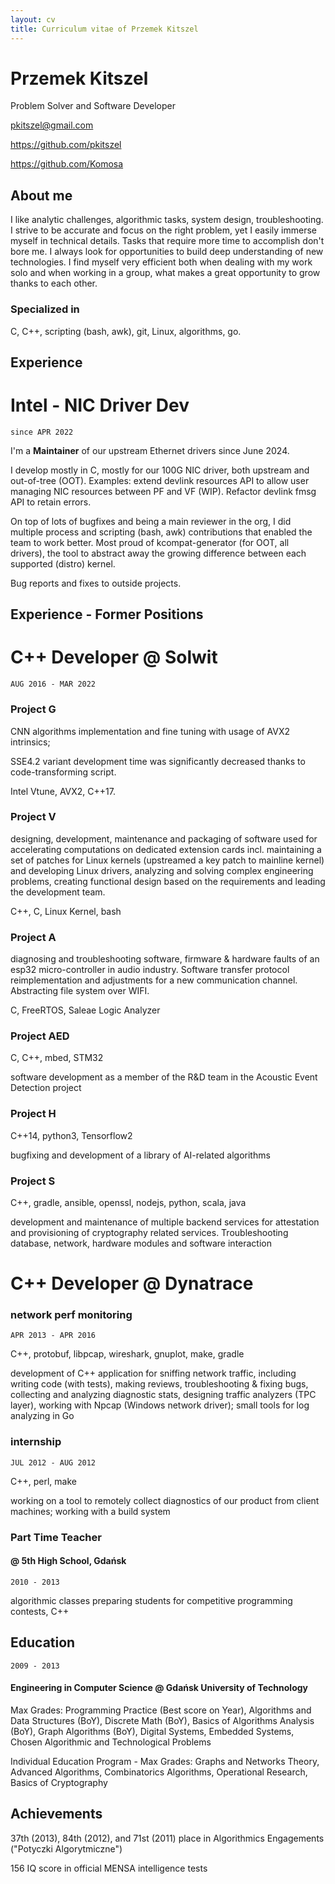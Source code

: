 ```yaml
---
layout: cv
title: Curriculum vitae of Przemek Kitszel
---
```

# Przemek Kitszel
Problem Solver and Software Developer

<div id="webaddress">
  <a href="pkitszel@gmail.com">pkitszel@gmail.com</a>

  <a href="https://github.com/pkitszel">https://github.com/pkitszel</a>

  <a href="https://github.com/Komosa">https://github.com/Komosa</a>
</div>

## About me
I like analytic challenges, algorithmic tasks, system design, troubleshooting.
I strive to be accurate and focus on the right problem, yet I easily immerse myself in technical details.
Tasks that require more time to accomplish don't bore me.
I always look for opportunities to build deep understanding of new technologies.
I find myself very efficient both when dealing with my work solo and when working in a group, what makes a great opportunity to grow thanks to each other.

### Specialized in
C, C++, scripting (bash, awk), git, Linux, algorithms, go.

## Experience

# Intel - NIC Driver Dev

`since APR 2022`

I'm a **Maintainer** of our upstream Ethernet drivers since June 2024.

I develop mostly in C, mostly for our 100G NIC driver, both upstream and out-of-tree (OOT).
Examples: extend devlink resources API to allow user managing NIC resources between PF and VF (WIP).
Refactor devlink fmsg API to retain errors.

On top of lots of bugfixes and being a main reviewer in the org, I did multiple process and scripting (bash, awk) contributions that enabled the team to work better.
Most proud of kcompat-generator (for OOT, all drivers), the tool to abstract away the growing difference between each supported (distro) kernel.

Bug reports and fixes to outside projects.

## Experience - Former Positions
# C++ Developer @ Solwit

`AUG 2016 - MAR 2022`
### Project G
CNN algorithms implementation and fine tuning with usage of AVX2 intrinsics;

SSE4.2 variant development time was significantly decreased thanks to code-transforming script.

Intel Vtune, AVX2, C++17.

### Project V

designing, development, maintenance and packaging of software used for accelerating computations on dedicated extension cards
incl. maintaining a set of patches for Linux kernels (upstreamed a key patch to mainline kernel) and developing Linux drivers,
analyzing and solving complex engineering problems, creating functional design based on the requirements
and leading the development team.

C++, C, Linux Kernel, bash

### Project A
diagnosing and troubleshooting software, firmware & hardware faults of an esp32 micro-controller in audio industry.
Software transfer protocol reimplementation and adjustments for a new communication channel.
Abstracting file system over WIFI.

C, FreeRTOS, Saleae Logic Analyzer

### Project AED

C, C++, mbed, STM32

software development as a member of the R&D team in the Acoustic Event Detection project

### Project H

C++14, python3, Tensorflow2

bugfixing and development of a library of AI-related algorithms

<div style="page-break-before:always"></div>

### Project S

C++, gradle, ansible, openssl, nodejs, python, scala, java

development and maintenance of multiple backend services for attestation and provisioning of cryptography related services. Troubleshooting database, network, hardware modules and software interaction


# C++ Developer @ Dynatrace
### network perf monitoring

`APR 2013 - APR 2016`

C++, protobuf, libpcap, wireshark, gnuplot, make, gradle

development of C++ application for sniffing network traffic, including writing code (with tests), making reviews, troubleshooting & fixing bugs, collecting and analyzing diagnostic stats, designing traffic analyzers (TPC layer), working with Npcap (Windows network driver); small tools for log analyzing in Go

### internship

`JUL 2012 - AUG 2012`

C++, perl, make

working on a tool to remotely collect diagnostics of our product from client machines; working with a build system

### Part Time Teacher

#### @ 5th High School, Gdańsk

`2010 - 2013`

algorithmic classes preparing students for competitive programming contests, C++

## Education

`2009 - 2013`

#### Engineering in Computer Science @ Gdańsk University of Technology

Max Grades: Programming Practice (Best score on Year), Algorithms and Data Structures (BoY), Discrete Math (BoY), Basics of Algorithms Analysis (BoY), Graph Algorithms (BoY), Digital Systems, Embedded Systems, Chosen Algorithmic and Technological Problems

Individual Education Program - Max Grades: Graphs and Networks Theory, Advanced Algorithms, Combinatorics Algorithms, Operational Research, Basics of Cryptography

## Achievements
37th (2013), 84th (2012), and 71st (2011) place in Algorithmics Engagements ("Potyczki Algorytmiczne")

156 IQ score in official MENSA intelligence tests

<!-- ### Footer
Last updated: Jan 2025 -->
